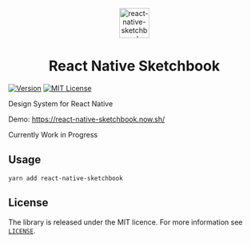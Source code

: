 <p align="center">
  <a href="https://react-native-sketchbook.now.sh/">
    <img alt="react-native-sketchbook" src="https://user-images.githubusercontent.com/6936373/80468413-1cc66180-897a-11ea-9965-177ca6e186d1.png" width="60" />
  </a>
  <h1 align="center">
    React Native Sketchbook
  </h1>
</p>

[![Version][npm-badge]][npm-link]
[![MIT License][license-badge]][license]

Design System for React Native

Demo: https://react-native-sketchbook.now.sh/

Currently Work in Progress

## Usage

```
yarn add react-native-sketchbook
```

## License

The library is released under the MIT licence. For more information see [`LICENSE`](/LICENSE).


[npm-link]: https://www.npmjs.com/package/react-native-sketchbook
[npm-badge]: https://img.shields.io/npm/v/react-native-sketchbook.svg?style=flat-square
[license-badge]: https://img.shields.io/npm/l/react-native-sketchbook.svg?style=flat-square
[license]: https://opensource.org/licenses/MIT